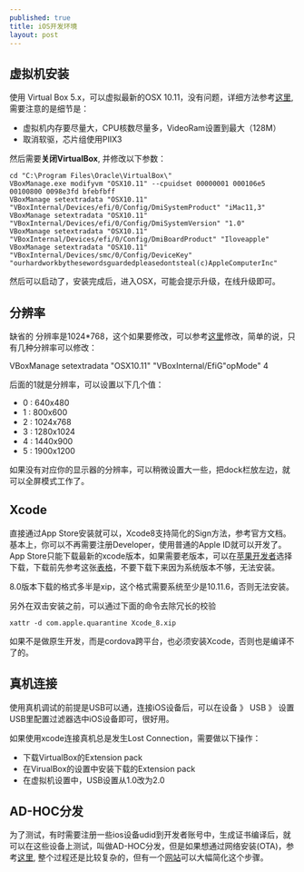 ```yaml
---
published: true
title: iOS开发环境
layout: post
---
```

## 虚拟机安装

使用  Virtual Box 5.x，可以虚拟最新的OSX 10.11，没有问题，详细方法参考[这里](https://techsviewer.com/how-to-install-mac-os-x-el-capitan-on-pc-on-virtualbox/), 需要注意的是细节是：

- 虚拟机内存要尽量大，CPU核数尽量多，VideoRam设置到最大（128M）
- 取消软驱，芯片组使用PIIX3

然后需要**关闭VirtualBox**, 并修改以下参数：

```
cd "C:\Program Files\Oracle\VirtualBox\"
VBoxManage.exe modifyvm "OSX10.11" --cpuidset 00000001 000106e5 00100800 0098e3fd bfebfbff
VBoxManage setextradata "OSX10.11" "VBoxInternal/Devices/efi/0/Config/DmiSystemProduct" "iMac11,3"
VBoxManage setextradata "OSX10.11" "VBoxInternal/Devices/efi/0/Config/DmiSystemVersion" "1.0"
VBoxManage setextradata "OSX10.11" "VBoxInternal/Devices/efi/0/Config/DmiBoardProduct" "Iloveapple"
VBoxManage setextradata "OSX10.11" "VBoxInternal/Devices/smc/0/Config/DeviceKey" "ourhardworkbythesewordsguardedpleasedontsteal(c)AppleComputerInc"
```

然后可以启动了，安装完成后，进入OSX，可能会提示升级，在线升级即可。


## 分辨率

缺省的 分辨率是1024*768，这个如果要修改，可以参考[这里](http://www.wikigain.com/fix-macos-sierra-screen-resolution-virtualbox/)修改，简单的说，只有几种分辨率可以修改：

VBoxManage setextradata "OSX10.11" "VBoxInternal/EfiG"opMode" 4

后面的1就是分辨率，可以设置以下几个值：

- 0 : 640x480
- 1 : 800x600
- 2 : 1024x768
- 3 : 1280x1024
- 4 : 1440x900
- 5 : 1900x1200

如果没有对应你的显示器的分辨率，可以稍微设置大一些，把dock栏放左边，就可以全屏模式工作了。

## Xcode

直接通过App Store安装就可以，Xcode8支持简化的Sign方法，参考官方文档。基本上，你可以不再需要注册Developer，使用普通的Apple ID就可以开发了。App Store只能下载最新的xcode版本，如果需要老版本，可以在[苹果开发者](https://developer.apple.com/download/more/)选择下载，下载前先参考这张[表格](https://en.wikipedia.org/wiki/Xcode#8.x_series)，不要下载下来因为系统版本不够，无法安装。

8.0版本下载的格式多半是xip，这个格式需要系统至少是10.11.6，否则无法安装。

另外在双击安装之前，可以通过下面的命令去除冗长的校验

```
xattr -d com.apple.quarantine Xcode_8.xip
```

如果不是做原生开发，而是cordova跨平台，也必须安装Xcode，否则也是编译不了的。

## 真机连接

使用真机调试的前提是USB可以通，连接iOS设备后，可以在设备 》 USB 》 设置USB里配置过滤器选中iOS设备即可，很好用。

如果使用xcode连接真机总是发生Lost Connection，需要做以下操作：
* 下载VirtualBox的Extension pack
* 在VirualBox的设置中安装下载的Extension pack
* 在虚拟机设置中，USB设置从1.0改为2.0

## AD-HOC分发

为了测试，有时需要注册一些ios设备udid到开发者账号中，生成证书编译后，就可以在这些设备上测试，叫做AD-HOC分发，但是如果想通过网络安装(OTA)，参考[这里](https://stackoverflow.com/questions/23561370/download-and-install-an-ipa-from-url-on-ios), 整个过程还是比较复杂的，但有一个[网站](https://www.diawi.com/)可以大幅简化这个步骤。